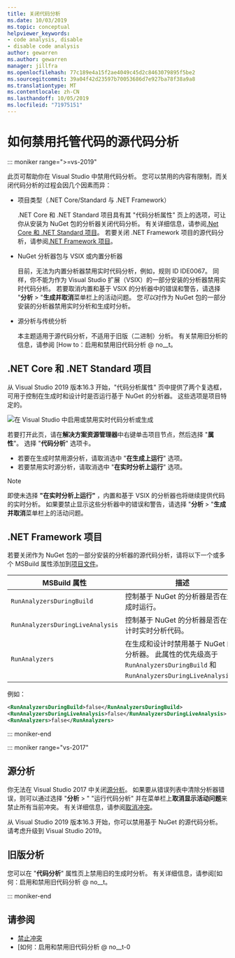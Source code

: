 ```yaml
---
title: 关闭代码分析
ms.date: 10/03/2019
ms.topic: conceptual
helpviewer_keywords:
- code analysis, disable
- disable code analysis
author: gewarren
ms.author: gewarren
manager: jillfra
ms.openlocfilehash: 77c189e4a15f2ae4049c45d2c8463079895f5be2
ms.sourcegitcommit: 39a04f42d23597b70053686d7e927ba78f38a9a8
ms.translationtype: MT
ms.contentlocale: zh-CN
ms.lasthandoff: 10/05/2019
ms.locfileid: "71975151"
---
```

# <a name="how-to-disable-source-code-analysis-for-managed-code"></a>如何禁用托管代码的源代码分析

::: moniker range=">=vs-2019"

此页可帮助你在 Visual Studio 中禁用代码分析。 您可以禁用的内容有限制，而关闭代码分析的过程会因几个因素而异：

- 项目类型（.NET Core/Standard 与 .NET Framework）

  .NET Core 和 .NET Standard 项目具有其 "代码分析属性" 页上的选项，可让你从安装为 NuGet 包的分析器关闭代码分析。 有关详细信息，请参阅[.Net Core 和 .NET Standard 项目](#net-core-and-net-standard-projects)。 若要关闭 .NET Framework 项目的源代码分析，请参阅[.NET Framework 项目](#net-framework-projects)。

- NuGet 分析器包与 VSIX 或内置分析器

  目前，无法为内置分析器禁用实时代码分析，例如，规则 ID IDE0067。 同样，你不能为作为 Visual Studio 扩展（VSIX）的一部分安装的分析器禁用实时代码分析。 若要取消内置和基于 VSIX 的分析器中的错误和警告，请选择 "**分析** > "**生成并取消**菜单栏上的活动问题。 您*可以*对作为 NuGet 包的一部分安装的分析器禁用实时分析和生成时分析。

- 源分析与传统分析

  本主题适用于源代码分析，不适用于旧版（二进制）分析。 有关禁用旧分析的信息，请参阅 [How to：启用和禁用旧代码分析 @ no__t。

## <a name="net-core-and-net-standard-projects"></a>.NET Core 和 .NET Standard 项目

从 Visual Studio 2019 版本16.3 开始，"代码分析属性" 页中提供了两个复选框，可用于控制在生成时和设计时是否运行基于 NuGet 的分析器。 这些选项是项目特定的。

![在 Visual Studio 中启用或禁用实时代码分析或生成](media/run-on-build-run-live-analysis.png)

若要打开此页，请在**解决方案资源管理器**中右键单击项目节点，然后选择 "**属性**"。 选择 "**代码分析**" 选项卡。

- 若要在生成时禁用源分析，请取消选中 "**在生成上运行**" 选项。
- 若要禁用实时源分析，请取消选中 "**在实时分析上运行**" 选项。

> [!NOTE]
> 即使未选择 **"在实时分析上运行"** ，内置和基于 VSIX 的分析器也将继续提供代码的实时分析。 如果要禁止显示这些分析器中的错误和警告，请选择 "**分析** > "**生成并取消**菜单栏上的活动问题。

## <a name="net-framework-projects"></a>.NET Framework 项目

若要关闭作为 NuGet 包的一部分安装的分析器的源代码分析，请将以下一个或多个 MSBuild 属性添加到[项目文件](../ide/solutions-and-projects-in-visual-studio.md#project-file)。

| MSBuild 属性 | 描述 | 默认 |
| - | - | - |
| `RunAnalyzersDuringBuild` | 控制基于 NuGet 的分析器是否在生成时运行。 | `true` |
| `RunAnalyzersDuringLiveAnalysis` | 控制基于 NuGet 的分析器是否在设计时实时分析代码。 | `true` |
| `RunAnalyzers` | 在生成和设计时禁用基于 NuGet 的分析器。 此属性的优先级高于 `RunAnalyzersDuringBuild` 和 `RunAnalyzersDuringLiveAnalysis`。 | `true` |

例如：

```xml
<RunAnalyzersDuringBuild>false</RunAnalyzersDuringBuild>
<RunAnalyzersDuringLiveAnalysis>false</RunAnalyzersDuringLiveAnalysis>
<RunAnalyzers>false</RunAnalyzers>
```

::: moniker-end

::: moniker range="vs-2017"

## <a name="source-analysis"></a>源分析

你无法在 Visual Studio 2017 中关闭[源分析](roslyn-analyzers-overview.md)。 如果要从错误列表中清除分析器错误，则可以通过选择 "**分析** > " "运行代码分析" 并在菜单栏上**取消显示活动问题**来禁止所有当前冲突。 有关详细信息，请参阅[取消冲突](use-roslyn-analyzers.md#suppress-violations)。

从 Visual Studio 2019 版本16.3 开始，你可以禁用基于 NuGet 的源代码分析。 请考虑升级到 Visual Studio 2019。

## <a name="legacy-analysis"></a>旧版分析

您可以在 "**代码分析**" 属性页上禁用旧的生成时分析。 有关详细信息，请参阅[如何：启用和禁用旧代码分析 @ no__t。

::: moniker-end

## <a name="see-also"></a>请参阅

- [禁止冲突](use-roslyn-analyzers.md#suppress-violations)
- [如何：启用和禁用旧代码分析 @ no__t-0
